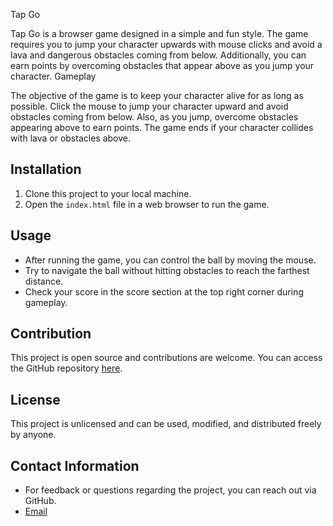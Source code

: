 Tap Go

Tap Go is a browser game designed in a simple and fun style. The game requires you to jump your character upwards with mouse clicks and avoid a lava and dangerous obstacles coming from below. Additionally, you can earn points by overcoming obstacles that appear above as you jump your character.
Gameplay

The objective of the game is to keep your character alive for as long as possible. Click the mouse to jump your character upward and avoid obstacles coming from below. Also, as you jump, overcome obstacles appearing above to earn points. The game ends if your character collides with lava or obstacles above.

## Installation

1. Clone this project to your local machine.
2. Open the `index.html` file in a web browser to run the game.

## Usage

- After running the game, you can control the ball by moving the mouse.
- Try to navigate the ball without hitting obstacles to reach the farthest distance.
- Check your score in the score section at the top right corner during gameplay.

## Contribution

This project is open source and contributions are welcome. You can access the GitHub repository [here](https://github.com/Krmatlgn/jsGame).

## License

This project is unlicensed and can be used, modified, and distributed freely by anyone.

## Contact Information

- For feedback or questions regarding the project, you can reach out via GitHub.
- [Email](kerematılgan46@gmail.com)
